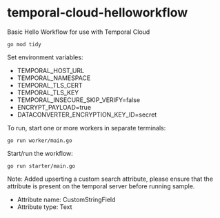 # temporal-cloud-helloworkflow
Basic Hello Workflow for use with Temporal Cloud

```
go mod tidy
```

Set environment variables:
* TEMPORAL_HOST_URL
* TEMPORAL_NAMESPACE
* TEMPORAL_TLS_CERT
* TEMPORAL_TLS_KEY
* TEMPORAL_INSECURE_SKIP_VERIFY=false
* ENCRYPT_PAYLOAD=true
* DATACONVERTER_ENCRYPTION_KEY_ID=secret

To run, start one or more workers in separate terminals:
```
go run worker/main.go
```

Start/run the workflow:
```
go run starter/main.go
```

Note: Added upserting a custom search attribute, please ensure that the attribute is present on the temporal server before running sample.  
* Attribute name: CustomStringField  
* Attribute type: Text  

